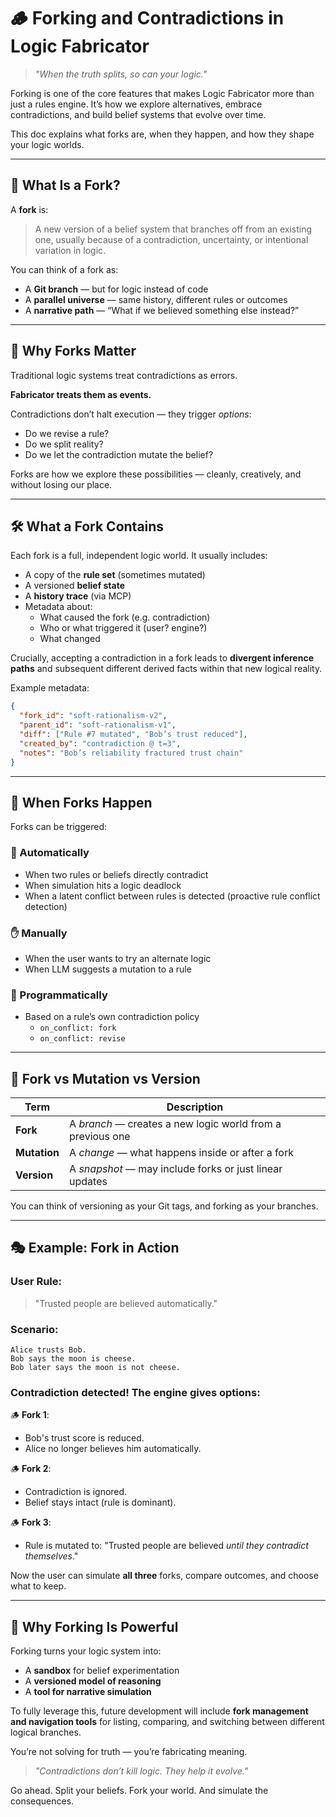 # 🪵 Forking and Contradictions in Logic Fabricator

> *"When the truth splits, so can your logic."*

Forking is one of the core features that makes Logic Fabricator more than just a rules engine. It’s how we explore alternatives, embrace contradictions, and build belief systems that evolve over time.

This doc explains what forks are, when they happen, and how they shape your logic worlds.

---

## 🧠 What Is a Fork?

A **fork** is:

> A new version of a belief system that branches off from an existing one, usually because of a contradiction, uncertainty, or intentional variation in logic.

You can think of a fork as:

- A **Git branch** — but for logic instead of code
- A **parallel universe** — same history, different rules or outcomes
- A **narrative path** — “What if we believed something else instead?”

---

## 🧪 Why Forks Matter

Traditional logic systems treat contradictions as errors.

**Fabricator treats them as events.**

Contradictions don’t halt execution — they trigger *options*:

- Do we revise a rule?
- Do we split reality?
- Do we let the contradiction mutate the belief?

Forks are how we explore these possibilities — cleanly, creatively, and without losing our place.

---

## 🛠️ What a Fork Contains

Each fork is a full, independent logic world. It usually includes:

- A copy of the **rule set** (sometimes mutated)
- A versioned **belief state**
- A **history trace** (via MCP)
- Metadata about:
  - What caused the fork (e.g. contradiction)
  - Who or what triggered it (user? engine?)
  - What changed

Crucially, accepting a contradiction in a fork leads to **divergent inference paths** and subsequent different derived facts within that new logical reality.

Example metadata:

```json
{
  "fork_id": "soft-rationalism-v2",
  "parent_id": "soft-rationalism-v1",
  "diff": ["Rule #7 mutated", "Bob’s trust reduced"],
  "created_by": "contradiction @ t=3",
  "notes": "Bob’s reliability fractured trust chain"
}
```

---

## 🧬 When Forks Happen

Forks can be triggered:

### 🔁 Automatically

- When two rules or beliefs directly contradict
- When simulation hits a logic deadlock
- When a latent conflict between rules is detected (proactive rule conflict detection)

### ✋ Manually

- When the user wants to try an alternate logic
- When LLM suggests a mutation to a rule

### 🤖 Programmatically

- Based on a rule’s own contradiction policy
  - `on_conflict: fork`
  - `on_conflict: revise`

---

## 🧩 Fork vs Mutation vs Version

| Term         | Description                                                |
| ------------ | ---------------------------------------------------------- |
| **Fork**     | A *branch* — creates a new logic world from a previous one |
| **Mutation** | A *change* — what happens inside or after a fork           |
| **Version**  | A *snapshot* — may include forks or just linear updates    |

You can think of versioning as your Git tags, and forking as your branches.

---

## 🎭 Example: Fork in Action

### User Rule:

> "Trusted people are believed automatically."

### Scenario:

```
Alice trusts Bob.
Bob says the moon is cheese.
Bob later says the moon is not cheese.
```

### Contradiction detected! The engine gives options:

🪵 **Fork 1**:

- Bob's trust score is reduced.
- Alice no longer believes him automatically.

🪵 **Fork 2**:

- Contradiction is ignored.
- Belief stays intact (rule is dominant).

🪵 **Fork 3**:

- Rule is mutated to: "Trusted people are believed *until they contradict themselves*."

Now the user can simulate **all three** forks, compare outcomes, and choose what to keep.

---

## 🚀 Why Forking Is Powerful

Forking turns your logic system into:

- A **sandbox** for belief experimentation
- A **versioned model of reasoning**
- A **tool for narrative simulation**

To fully leverage this, future development will include **fork management and navigation tools** for listing, comparing, and switching between different logical branches.

You’re not solving for truth — you’re fabricating meaning.

> *"Contradictions don’t kill logic. They help it evolve."*

Go ahead. Split your beliefs. Fork your world. And simulate the consequences.
